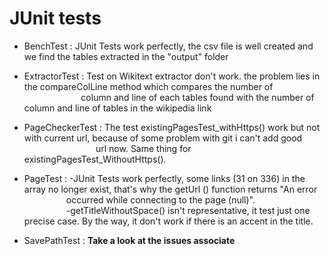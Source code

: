 # JUnit tests

* BenchTest : JUnit Tests work perfectly, the csv file is well created and we find the tables extracted in the "output" folder

* ExtractorTest : Test on Wikitext extractor don't work. the problem lies in the compareColLine method which compares the number of &nbsp;&nbsp;&nbsp;&nbsp;&nbsp;&nbsp;&nbsp;&nbsp;&nbsp;&nbsp;&nbsp;&nbsp;&nbsp;&nbsp;&nbsp;&nbsp;&nbsp;&nbsp;&nbsp;&nbsp;&nbsp;&nbsp; column and line of each tables found with the number of column and line of tables in the wikipedia link

* PageCheckerTest : The test existingPagesTest_withHttps() work but not with current url, because of some problem with git i can't add good &nbsp;&nbsp;&nbsp;&nbsp;&nbsp;&nbsp;&nbsp;&nbsp;&nbsp;&nbsp;&nbsp;&nbsp;&nbsp;&nbsp;&nbsp;&nbsp;&nbsp;&nbsp;&nbsp;&nbsp;&nbsp;&nbsp;&nbsp;&nbsp;&nbsp;&nbsp;&nbsp;&nbsp; url now. Same thing for existingPagesTest_WithoutHttps().

* PageTest : -JUnit Tests work perfectly, some links (31 on 336) in the array no longer exist, that's why the getUrl () function returns "An error &nbsp;&nbsp;&nbsp;&nbsp;&nbsp;&nbsp;&nbsp;&nbsp;&nbsp;&nbsp;&nbsp;&nbsp;&nbsp;&nbsp;&nbsp;&nbsp; occurred while connecting to the page (null)".  
&nbsp;&nbsp;&nbsp;&nbsp;&nbsp;&nbsp;&nbsp;&nbsp;&nbsp;&nbsp;&nbsp;&nbsp;&nbsp;&nbsp;&nbsp;&nbsp; -getTitleWithoutSpace() isn't representative, it test just one precise case. By the way, it don't work if there is an accent in the title.  

* SavePathTest : **Take a look at the issues associate**

